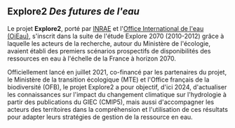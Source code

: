 ## Explore2 _Des futures de l'eau_

Le projet **Explore2**, porté par [INRAE](https://www.inrae.fr/) et l'[Office International de l'eau (OiEau)](https://www.oieau.org), s'inscrit dans la suite de l'étude Explore 2070 (2010-2012) grâce à laquelle les acteurs de la recherche, autour du Ministère de l'écologie, avaient établi des premiers scénarios prospectifs de disponibilités des ressources en eau à l'échelle de la France à horizon 2070.

Officiellement lancé en juillet 2021, co-financé par les partenaires du projet, le Ministère de la transition écologique (MTE) et l'Office français de la biodiversité (OFB), le projet Explore2 a pour objectif, d'ici 2024, d'actualiser les connaissances sur l'impact du changement climatique sur l'hydrologie à partir des publications du GIEC (CMIP5), mais aussi d'accompagner les acteurs des territoires dans la compréhension et l'utilisation de ces résultats pour adapter leurs stratégies de gestion de la ressource en eau.
